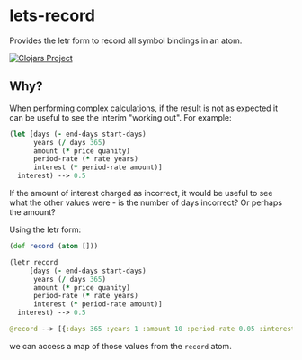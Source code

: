 # lets-record

Provides the letr form to record all symbol bindings in an atom.

[![Clojars Project](https://img.shields.io/clojars/v/lets-record.svg)](https://clojars.org/lets-record)

## Why?

When performing complex calculations, if the result is not as expected it can be useful to see the interim "working out".  For example:

```clojure
(let [days (- end-days start-days)
      years (/ days 365)
      amount (* price quanity)
      period-rate (* rate years)
      interest (* period-rate amount)]
  interest) --> 0.5
```

If the amount of interest charged as incorrect, it would be useful to see what the other values were - is the number of days incorrect?  Or perhaps the amount?

Using the letr form:
```clojure
(def record (atom []))

(letr record 
     [days (- end-days start-days)
      years (/ days 365)
      amount (* price quanity)
      period-rate (* rate years)
      interest (* period-rate amount)]
  interest) --> 0.5

@record --> [{:days 365 :years 1 :amount 10 :period-rate 0.05 :interest 0.5}]
```
we can access a map of those values from the `record` atom.